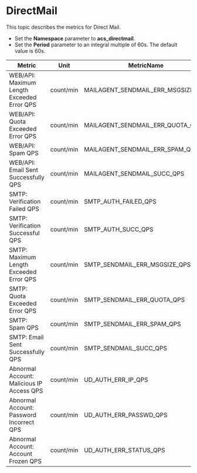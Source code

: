 # DirectMail

This topic describes the metrics for Direct Mail.

-   Set the **Namespace** parameter to **acs\_directmail**.
-   Set the **Period** parameter to an integral multiple of 60s. The default value is 60s.

|Metric|Unit|MetricName|Dimensions|Statistics|
|------|----|----------|----------|----------|
|WEB/API: Maximum Length Exceeded Error QPS|count/min|MAILAGENT\_SENDMAIL\_ERR\_MSGSIZE\_QPS|userId|Value|
|WEB/API: Quota Exceeded Error QPS|count/min|MAILAGENT\_SENDMAIL\_ERR\_QUOTA\_QPS|userId|Value|
|WEB/API: Spam QPS|count/min|MAILAGENT\_SENDMAIL\_ERR\_SPAM\_QPS|userId|Value|
|WEB/API: Email Sent Successfully QPS|count/min|MAILAGENT\_SENDMAIL\_SUCC\_QPS|userId|Value|
|SMTP: Verification Failed QPS|count/min|SMTP\_AUTH\_FAILED\_QPS|userId|Value|
|SMTP: Verification Successful QPS|count/min|SMTP\_AUTH\_SUCC\_QPS|userId|Value|
|SMTP: Maximum Length Exceeded Error QPS|count/min|SMTP\_SENDMAIL\_ERR\_MSGSIZE\_QPS|userId|Value|
|SMTP: Quota Exceeded Error QPS|count/min|SMTP\_SENDMAIL\_ERR\_QUOTA\_QPS|userId|Value|
|SMTP: Spam QPS|count/min|SMTP\_SENDMAIL\_ERR\_SPAM\_QPS|userId|Value|
|SMTP: Email Sent Successfully QPS|count/min|SMTP\_SENDMAIL\_SUCC\_QPS|userId|Value|
|Abnormal Account: Malicious IP Access QPS|count/min|UD\_AUTH\_ERR\_IP\_QPS|userId|Value|
|Abnormal Account: Password Incorrect QPS|count/min|UD\_AUTH\_ERR\_PASSWD\_QPS|userId|Value|
|Abnormal Account: Account Frozen QPS|count/min|UD\_AUTH\_ERR\_STATUS\_QPS|userId|Value|

